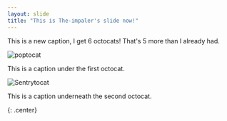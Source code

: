 ```yaml
---
layout: slide
title: "This is The-impaler's slide now!"
---
```


This is a new caption, I get 6 octocats! That's 5 more than I already had.

![poptocat](https://octodex.github.com/images/poptocat.png)

This is a caption under the first octocat.

![Sentrytocat](https://octodex.github.com/images/Sentrytocat_octodex.jpg)

This is a caption underneath the second octocat.



{: .center}
